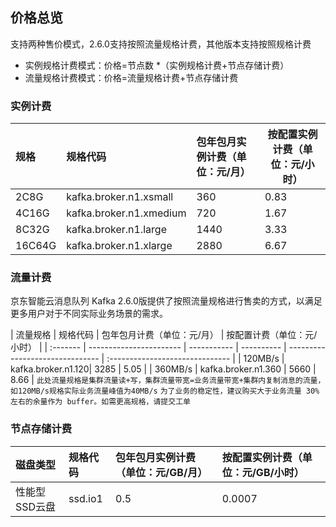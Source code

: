 ## 价格总览
支持两种售价模式，2.6.0支持按照流量规格计费，其他版本支持按照规格计费
-  实例规格计费模式：价格=节点数 *（实例规格计费+节点存储计费）
-  流量规格计费模式：价格=流量规格计费+节点存储计费
### 实例计费

|规格| 规格代码 | 包年包月实例计费（单位：元/月） | 按配置实例计费（单位：元/小时）|
|:--|:---|:---|---|
|2C8G |kafka.broker.n1.xsmall |360 |0.83 |
|4C16G |kafka.broker.n1.xmedium |720 |1.67 |
|8C32G |kafka.broker.n1.large |1440 |3.33 |
|16C64G |kafka.broker.n1.xlarge |2880 |6.67 |


### 流量计费
京东智能云消息队列 Kafka 2.6.0版提供了按照流量规格进行售卖的方式，以满足更多用户对于不同实际业务场景的需求。

| 流量规格 | 规格代码  | 包年包月计费（单位：元/月） | 按配置计费（单位：元/小时） |
| :------- | ----------------------- | ----------- | ---------- | ------------------------------- | :------------------------------ |
| 120MB/s   | kafka.broker.n1.120|                   3285           |          5.05                 |
| 360MB/s   | kafka.broker.n1.360                             | 5660                           |         8.66               |
`此处流量规格是集群流量读+写，集群流量带宽=业务流量带宽+集群内复制消息的流量，如120MB/s规格实际业务流量峰值为40MB/s`
`为了业务的稳定性，建议购买大于业务流量 30% 左右的余量作为 buffer。如需更高规格，请提交工单`

### 节点存储计费

|磁盘类型| 规格代码 | 包年包月实例计费（单位：元/GB/月） | 按配置实例计费（单位：元/GB/小时）|
|:--|:---|:---|:---|
|性能型SSD云盘 |ssd.io1 |0.5 | 0.0007|